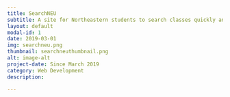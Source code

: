 ```yaml
---
title: SearchNEU
subtitle: A site for Northeastern students to search classes quickly and seamlessly!
layout: default
modal-id: 1
date: 2019-03-01
img: searchneu.png
thumbnail: searchneuthumbnail.png
alt: image-alt
project-date: Since March 2019
category: Web Development
description: 

---
```


